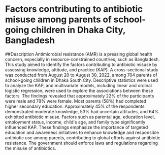 

# Factors contributing to antibiotic misuse among parents of school-going children in Dhaka City, Bangladesh

##Description
Antimicrobial resistance (AMR) is a pressing global health concern, especially in resource-constrained countries, such as Bangladesh. This study aimed to identify the factors contributing to antibiotic misuse by assessing knowledge, attitude, and practice (KAP). A cross-sectional study was conducted from August 20 to August 30, 2022, among 704 parents of school-going children in Dhaka South City. Descriptive statistics were used to analyze the KAP, and multivariate models, including linear and ordinal logistic regression, were used to explore the associations between these factors. The findings revealed that approximately 22% of the participants were male and 78% were female. Most parents (58%) had completed higher secondary education. Approximately 45% of the respondents demonstrated moderate knowledge, 53% had uncertain attitudes, and 64% exhibited antibiotic misuse. Factors such as parental age, education level, employment status, income, child's age, and family type significantly influenced KAP. These findings emphasize the importance of targeted education and awareness initiatives to enhance knowledge and responsible antibiotic use among parents, contributing to global efforts against antibiotic resistance. The government should enforce laws and regulations regarding the misuse of antibiotics.
